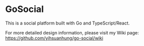 # GoSocial

This is a social platform built with Go and TypeScript/React.

For more detailed design information, please visit my Wiki page: https://github.com/yihsuanhung/go-social/wiki
